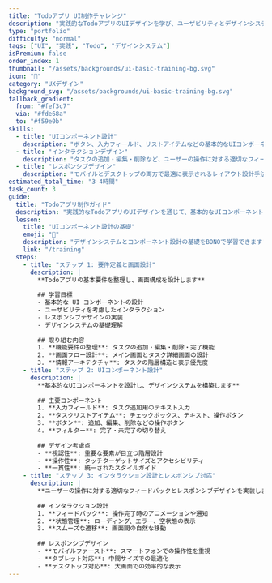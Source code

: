 ```yaml
---
title: "Todoアプリ UI制作チャレンジ"
description: "実践的なTodoアプリのUIデザインを学び、ユーザビリティとデザインシステムの基礎を身につけます"
type: "portfolio"
difficulty: "normal"
tags: ["UI", "実践", "Todo", "デザインシステム"]
isPremium: false
order_index: 1
thumbnail: "/assets/backgrounds/ui-basic-training-bg.svg"
icon: "📱"
category: "UXデザイン"
background_svg: "/assets/backgrounds/ui-basic-training-bg.svg"
fallback_gradient:
  from: "#fef3c7"
  via: "#fde68a"
  to: "#f59e0b"
skills:
  - title: "UIコンポーネント設計"
    description: "ボタン、入力フィールド、リストアイテムなどの基本的なUIコンポーネントの設計原則を学習"
  - title: "インタラクションデザイン"
    description: "タスクの追加・編集・削除など、ユーザーの操作に対する適切なフィードバック設計"
  - title: "レスポンシブデザイン"
    description: "モバイルとデスクトップの両方で最適に表示されるレイアウト設計手法"
estimated_total_time: "3-4時間"
task_count: 3
guide:
  title: "Todoアプリ制作ガイド"
  description: "実践的なTodoアプリのUIデザインを通じて、基本的なUIコンポーネントからユーザビリティを考慮したインタラクション設計まで段階的に学習します"
  lesson:
    title: "UIコンポーネント設計の基礎"
    emoji: "🎨"
    description: "デザインシステムとコンポーネント設計の基礎をBONOで学習できます"
    link: "/training"
  steps:
    - title: "ステップ 1: 要件定義と画面設計"
      description: |
        **Todoアプリの基本要件を整理し、画面構成を設計します**
        
        ## 学習目標
        - 基本的な UI コンポーネントの設計
        - ユーザビリティを考慮したインタラクション
        - レスポンシブデザインの実装
        - デザインシステムの基礎理解
        
        ## 取り組む内容
        1. **機能要件の整理**: タスクの追加・編集・削除・完了機能
        2. **画面フロー設計**: メイン画面とタスク詳細画面の設計
        3. **情報アーキテクチャ**: タスクの階層構造と表示優先度
    - title: "ステップ 2: UIコンポーネント設計"
      description: |
        **基本的なUIコンポーネントを設計し、デザインシステムを構築します**
        
        ## 主要コンポーネント
        1. **入力フィールド**: タスク追加用のテキスト入力
        2. **タスクリストアイテム**: チェックボックス、テキスト、操作ボタン
        3. **ボタン**: 追加、編集、削除などの操作ボタン
        4. **フィルター**: 完了・未完了の切り替え
        
        ## デザイン考慮点
        - **視認性**: 重要な要素が目立つ階層設計
        - **操作性**: タッチターゲットサイズとアクセシビリティ
        - **一貫性**: 統一されたスタイルガイド
    - title: "ステップ 3: インタラクション設計とレスポンシブ対応"
      description: |
        **ユーザーの操作に対する適切なフィードバックとレスポンシブデザインを実装します**
        
        ## インタラクション設計
        1. **フィードバック**: 操作完了時のアニメーションや通知
        2. **状態管理**: ローディング、エラー、空状態の表示
        3. **スムーズな遷移**: 画面間の自然な移動
        
        ## レスポンシブデザイン
        - **モバイルファースト**: スマートフォンでの操作性を重視
        - **タブレット対応**: 中間サイズでの最適化
        - **デスクトップ対応**: 大画面での効率的な表示
---
```

